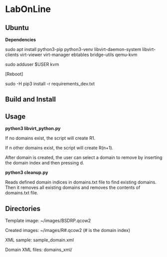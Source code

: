 # LabOnLine


## Ubuntu


**Dependencies**

sudo apt install python3-pip python3-venv libvirt-daemon-system libvirt-clients virt-viewer virt-manager ebtables bridge-utils qemu-kvm

sudo adduser $USER kvm

[Reboot]

sudo -H pip3 install -r requirements_dev.txt


## Build and Install


## Usage

**python3 libvirt_python.py**

If no domains exist, the script will create R1.

If n other domains exist, the script will create R(n+1).

After domain is created, the user can select a domain to remove by inserting the domain index and then pressing d.


**python3 cleanup.py**

Reads defined domain indices in domains.txt file to find existing domains.
Then it removes all existing domains and removes the contents of domains.txt file.


## Directories

Template image: ~/images/BSDRP.qcow2

Created images: ~/images/R#.qcow2   (# is the domain index)

XML sample: sample_domain.xml

Domain XML files: domains_xml/
